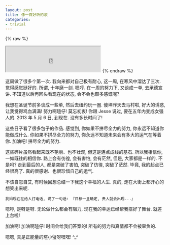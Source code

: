 ```yaml
---
layout: post
title: 像一首好听的歌
categories:
- trivial
---
```



{% raw %}
<iframe frameborder="20" border="20" marginwidth="10" marginheight="0" width="298" height="80" src="http://openmindclub.zoomquiet.top/Yixuan/RollTheDice.mp3"></iframe>
{% endraw %}

这周做了很多个第一次. 我向来都对自己极有耐心, 这一周, 在寒风中溜达了三次. 觉得感觉挺好的. 所谓, 十年磨一剑. 嗯哼. 在一周的努力下, 又谈成一单, 去承德宣讲. 不知道以后再回头看现在的状态, 会不会也颇多感慨呢?

我想在圣诞节前多谈成一些单, 然后去纽约玩一圈. 傻坤昨天去马村啦, 好大的诱惑, 让我觉得鸡血满满! 努力啊瑄仔! 莫忘初衷! 你跟 Jesse 说过, 要在五年内变成女强人的. 2013 年 5 月 6 日, 到现在. 没有多长时间了!

这些日子看了很多包子的作品. 感觉到, 你如果不拼尽全力的努力, 你永远不知道你能做成什么. 你如果不拼尽全力的努力, 你永远不知道未来会有多大的运气在等着你. 加油吧! 拼尽全力的努力.

这些碎片虽然看起来既不艳丽、也不壮观, 但这是连点成线的基石. 所以我相信你, 一如既往的相信你. 路上会有彷徨, 会有害怕, 会有茫然, 但是, 大家都是一样的. 不是吗? 走到最后的人, 都是突破了害怕, 突破了彷徨, 突破了茫然. 毕竟, 我的起点已经很高了. 真的很感谢、也很珍惜自己的运气.

不该自怨自艾, 有时候回想总结一下我这个幸福的人生. 真的, 走在大街上都开心的想笑出来呢.

	我妈现在在给人打电话, 说了一句话: 『目标一旦确定, 贵人就会出现...』

嗯哼, 是呀是呀. 无论做什么都会有阻力, 现在我的幸运已经帮我搭好了舞台. 就差上台啦!

加油啊! 加油啊瑄仔! 时间会给我们答案的! 所有的努力和真情都不会被辜负的.

嗯嗯, 真是正能量的瑄小璧呀嘿嘿! ^\_^ 